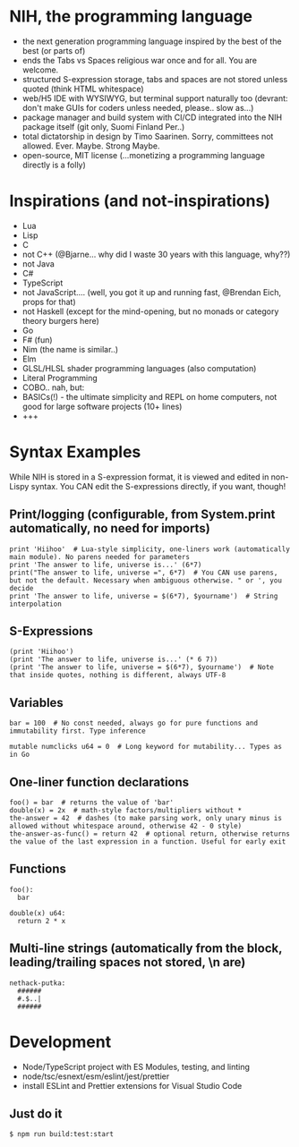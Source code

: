 # NIH, the programming language

- the next generation programming language inspired by the best of the best (or parts of)
- ends the Tabs vs Spaces religious war once and for all. You are welcome.
- structured S-expression storage, tabs and spaces are not stored unless quoted (think HTML whitespace)
- web/H5 IDE with WYSIWYG, but terminal support naturally too (devrant: don't make GUIs for coders unless needed, please.. slow as...)
- package manager and build system with CI/CD integrated into the NIH package itself (git only, Suomi Finland Per..)
- total dictatorship in design by Timo Saarinen. Sorry, committees not allowed. Ever. Maybe. Strong Maybe.
- open-source, MIT license (...monetizing a programming language directly is a folly)

# Inspirations (and not-inspirations)

* Lua
* Lisp
* C
* not C++ (@Bjarne... why did I waste 30 years with this language, why??)
* not Java
* C#
* TypeScript
* not JavaScript.... (well, you got it up and running fast, @Brendan Eich, props for that)
* not Haskell (except for the mind-opening, but no monads or category theory burgers here)
* Go
* F# (fun)
* Nim (the name is similar..)
* Elm
* GLSL/HLSL shader programming languages (also computation)
* Literal Programming
* COBO.. nah, but:
* BASICs(!) - the ultimate simplicity and REPL on home computers, not good for large software projects (10+ lines)
* +++

# Syntax Examples

While NIH is stored in a S-expression format, it is viewed and edited in non-Lispy syntax. You CAN edit the S-expressions directly, if you want, though!

## Print/logging (configurable, from System.print automatically, no need for imports)
~~~
print 'Hiihoo'  # Lua-style simplicity, one-liners work (automatically main module). No parens needed for parameters
print 'The answer to life, universe is...' (6*7)
print("The answer to life, universe =", 6*7)  # You CAN use parens, but not the default. Necessary when ambiguous otherwise. " or ', you decide
print 'The answer to life, universe = $(6*7), $yourname')  # String interpolation
~~~
## S-Expressions
~~~
(print 'Hiihoo')
(print 'The answer to life, universe is...' (* 6 7))
(print 'The answer to life, universe = $(6*7), $yourname')  # Note that inside quotes, nothing is different, always UTF-8
~~~
## Variables
~~~
bar = 100  # No const needed, always go for pure functions and immutability first. Type inference
~~~

~~~
mutable numclicks u64 = 0  # Long keyword for mutability... Types as in Go
~~~
## One-liner function declarations
~~~
foo() = bar  # returns the value of 'bar'
double(x) = 2x  # math-style factors/multipliers without *
the-answer = 42  # dashes (to make parsing work, only unary minus is allowed without whitespace around, otherwise 42 - 0 style)
the-answer-as-func() = return 42  # optional return, otherwise returns the value of the last expression in a function. Useful for early exit
~~~
## Functions
~~~
foo():
  bar
~~~

~~~
double(x) u64:
  return 2 * x
~~~
## Multi-line strings (automatically from the block, leading/trailing spaces not stored, \n are)
~~~
nethack-putka:
  ######
  #.$..|
  ######
~~~

# Development

- Node/TypeScript project with ES Modules, testing, and linting
- node/tsc/esnext/esm/eslint/jest/prettier
- install ESLint and Prettier extensions for Visual Studio Code

## Just do it

~~~
$ npm run build:test:start
~~~
